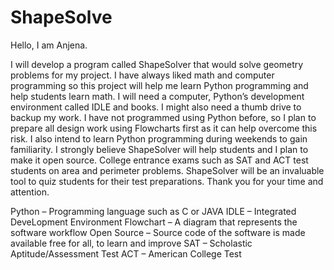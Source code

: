 # ShapeSolve

Hello, I am Anjena. 

I will develop a program called ShapeSolver that would solve geometry problems for my project.
I have always liked math and computer programming so this project will help me learn Python programming and help students learn math.
I will need a computer, Python’s development environment called IDLE and books. I might also need a thumb drive to backup my work.
I have not programmed using Python before, so I plan to prepare all design work using Flowcharts first as it can help overcome this risk. I also intend to learn Python programming during weekends to gain familiarity.
I strongly believe ShapeSolver will help students and I plan to make it open source. College entrance exams such as SAT and ACT test students on area and perimeter problems. ShapeSolver will be an invaluable tool to quiz students for their test preparations. 
Thank you for your time and attention.

Python – Programming language such as C or JAVA
IDLE – Integrated DeveLopment Environment
Flowchart – A diagram that represents the software workflow
Open Source – Source code of the software is made available free for all, to learn and improve
SAT – Scholastic Aptitude/Assessment Test
ACT – American College Test
